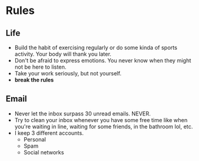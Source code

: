 # Rules

## Life

- Build the habit of exercising regularly or do some kinda of sports activity. Your body will thank you later.
- Don't be afraid to express emotions. You never know when they might not be here to listen.
- Take your work seriously, but not yourself.
- **break the rules**

## Email

- Never let the inbox surpass 30 unread emails. NEVER.
- Try to clean your inbox whenever you have some free time like when you're waiting in line, waiting for some friends, in the bathroom lol, etc.
- I keep 3 different accounts.
  - Personal
  - Spam
  - Social networks
